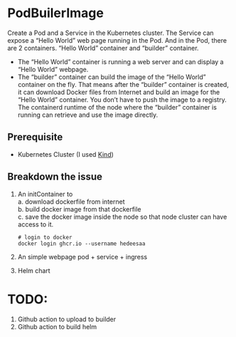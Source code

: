 # PodBuilerImage

Create a Pod and a Service in the Kubernetes cluster.
The Service can expose a “Hello World” web page running in the Pod. And in the Pod, there are 2 containers. “Hello World” container and “builder” container.

- The “Hello World” container is running a web server and can display a “Hello World” webpage.
- The “builder” container can build the image of the “Hello World” container on the fly. That
  means after the “builder” container is created, it can download Docker files from Internet and build an image for the “Hello World” container. You don’t have to push the image to a registry. The containerd runtime of the node where the “builder” container is running can retrieve and use the image directly.

## Prerequisite

- Kubernetes Cluster (I used [Kind](https://kind.sigs.k8s.io/))

## Breakdown the issue

1. An initContainer to  
   a. download dockerfile from internet  
   b. build docker image from that dockerfile  
   c. save the docker image inside the node so that node cluster can have access to it.

   ```
   # login to docker
   docker login ghcr.io --username hedeesaa
   ```

2. An simple webpage pod + service + ingress
3. Helm chart

# TODO:

1. Github action to upload to builder
2. Github action to build helm
